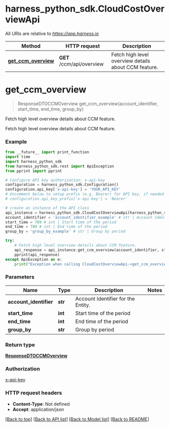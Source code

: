 # harness_python_sdk.CloudCostOverviewApi

All URIs are relative to *https://app.harness.io*

Method | HTTP request | Description
------------- | ------------- | -------------
[**get_ccm_overview**](CloudCostOverviewApi.md#get_ccm_overview) | **GET** /ccm/api/overview | Fetch high level overview details about CCM feature.

# **get_ccm_overview**
> ResponseDTOCCMOverview get_ccm_overview(account_identifier, start_time, end_time, group_by)

Fetch high level overview details about CCM feature.

Fetch high level overview details about CCM feature.

### Example
```python
from __future__ import print_function
import time
import harness_python_sdk
from harness_python_sdk.rest import ApiException
from pprint import pprint

# Configure API key authorization: x-api-key
configuration = harness_python_sdk.Configuration()
configuration.api_key['x-api-key'] = 'YOUR_API_KEY'
# Uncomment below to setup prefix (e.g. Bearer) for API key, if needed
# configuration.api_key_prefix['x-api-key'] = 'Bearer'

# create an instance of the API class
api_instance = harness_python_sdk.CloudCostOverviewApi(harness_python_sdk.ApiClient(configuration))
account_identifier = 'account_identifier_example' # str | Account Identifier for the Entity.
start_time = 789 # int | Start time of the period
end_time = 789 # int | End time of the period
group_by = 'group_by_example' # str | Group by period

try:
    # Fetch high level overview details about CCM feature.
    api_response = api_instance.get_ccm_overview(account_identifier, start_time, end_time, group_by)
    pprint(api_response)
except ApiException as e:
    print("Exception when calling CloudCostOverviewApi->get_ccm_overview: %s\n" % e)
```

### Parameters

Name | Type | Description  | Notes
------------- | ------------- | ------------- | -------------
 **account_identifier** | **str**| Account Identifier for the Entity. | 
 **start_time** | **int**| Start time of the period | 
 **end_time** | **int**| End time of the period | 
 **group_by** | **str**| Group by period | 

### Return type

[**ResponseDTOCCMOverview**](ResponseDTOCCMOverview.md)

### Authorization

[x-api-key](../README.md#x-api-key)

### HTTP request headers

 - **Content-Type**: Not defined
 - **Accept**: application/json

[[Back to top]](#) [[Back to API list]](../README.md#documentation-for-api-endpoints) [[Back to Model list]](../README.md#documentation-for-models) [[Back to README]](../README.md)


